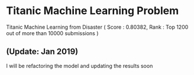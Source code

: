 # Titanic Machine Learning Problem

Titanic Machine Learning from Disaster ( Score : 0.80382, Rank : Top 1200 out of more than 10000 submissions )

## (Update: Jan 2019)
I will be refactoring the model and updating the results soon 
